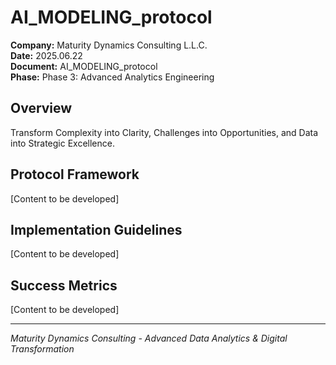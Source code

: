 ﻿# AI_MODELING_protocol

**Company:** Maturity Dynamics Consulting L.L.C.  
**Date:** 2025.06.22  
**Document:** AI_MODELING_protocol  
**Phase:** Phase 3: Advanced Analytics Engineering  

## Overview
Transform Complexity into Clarity, Challenges into Opportunities, and Data into Strategic Excellence.

## Protocol Framework
[Content to be developed]

## Implementation Guidelines
[Content to be developed]

## Success Metrics
[Content to be developed]

---
*Maturity Dynamics Consulting - Advanced Data Analytics & Digital Transformation*
